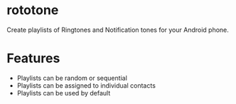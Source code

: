 # rototone
Create playlists of Ringtones and Notification tones for your Android phone.

# Features
* Playlists can be random or sequential
* Playlists can be assigned to individual contacts
* Playlists can be used by default
